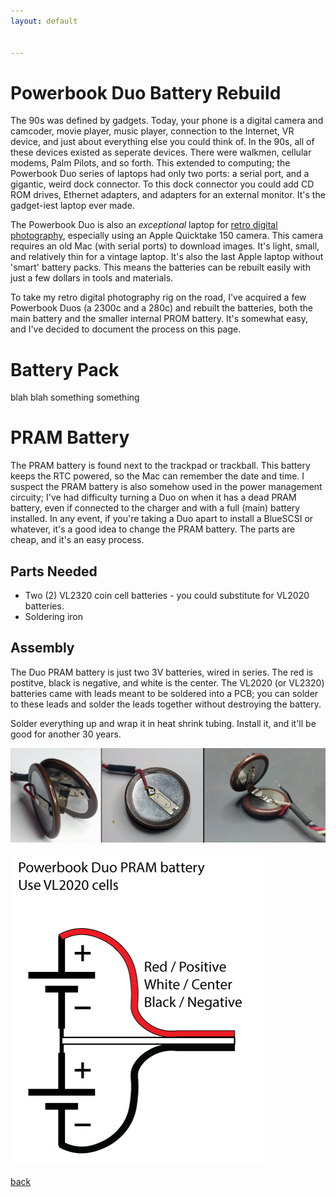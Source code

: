 ```yaml
---
layout: default


---
```


# Powerbook Duo Battery Rebuild

The 90s was defined by gadgets. Today, your phone is a digital camera and camcoder, movie player, music player, connection to the Internet, VR device, and just about everything else you could think of. In the 90s, all of these devices existed as seperate devices. There were walkmen, cellular modems, Palm Pilots, and so forth. This extended to computing; the Powerbook Duo series of laptops had only two ports: a serial port, and a gigantic, weird dock connector. To this dock connector you could add CD ROM drives, Ethernet adapters, and adapters for an external monitor. It's the gadget-iest laptop ever made.

The Powerbook Duo is also an _exceptional_ laptop for <a href="https://bbenchoff.github.io/pages/QuicktakeLens.html">retro digital photography</a>, especially using an Apple Quicktake 150 camera. This camera requires an old Mac (with serial ports) to download images. It's light, small, and relatively thin for a vintage laptop. It's also the last Apple laptop without 'smart' battery packs. This means the batteries can be rebuilt easily with just a few dollars in tools and materials.

To take my retro digital photography rig on the road, I've acquired a few Powerbook Duos (a 2300c and a 280c) and rebuilt the batteries, both the main battery and the smaller internal PROM battery. It's somewhat easy, and I've decided to document the process on this page.

# Battery Pack

blah blah something something

# PRAM Battery

The PRAM battery is found next to the trackpad or trackball. This battery keeps the RTC powered, so the Mac can remember the date and time. I suspect the PRAM battery is also somehow used in the power management circuity; I've had difficulty turning a Duo on when it has a dead PRAM battery, even if connected to the charger and with a full (main) battery installed. In any event, if you're taking a Duo apart to install a BlueSCSI or whatever, it's a good idea to change the PRAM battery. The parts are cheap, and it's an easy process.

## Parts Needed
* Two (2) VL2320 coin cell batteries - you could substitute for VL2020 batteries.
* Soldering iron

## Assembly

The Duo PRAM battery is just two 3V batteries, wired in series. The red is postitve, black is negative, and white is the center. The VL2020 (or VL2320) batteries came with leads meant to be soldered into a PCB; you can solder to these leads and solder the leads together without destroying the battery.

Solder everything up and wrap it in heat shrink tubing. Install it, and it'll be good for another 30 years.

![The battery assembled](/images/Duo/prom.jpg)

![Diagram](/images/Duo/pramdiagram.png)





[back](../)
